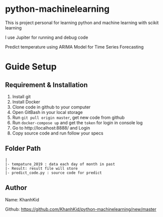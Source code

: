 # python-machinelearning

This is project personal for learning python and machine learning with scikit learning

I use Jupiter for running and debug code 

Predict temperature using ARIMA Model for Time Series Forecasting

# Guide Setup 
## Requirement & Installation
1. Install git 
2. Install Docker 
3. Clone code in github to your computer 
4. Open GitBash in your local storage
5. Run `git pull origin master`, get new code from github
6. Run `docker-compose up` and get the `token` for login in console log
7. Go to http://localhost:8888/ and Login
8. Copy source code and run follow your specs

## Folder Path
    |
    |- tempature_2019 : data each day of month in past 
    |- Result: result file will store
    |- predict_code.py : source code for predict

## Author

Name: KhanhKid

Github: https://github.com/KhanhKid/python-machinelearning/new/master
